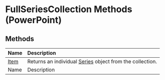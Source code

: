 
# FullSeriesCollection Methods (PowerPoint)

## Methods



|**Name**|**Description**|
|:-----|:-----|
| [Item](fda36191-71f4-1f75-fa27-e09a38385e68.md)|Returns an individual  [Series](5c8c2d92-d8ca-4d21-e213-c374292275d4.md) object from the collection.|
|Name|Description|
